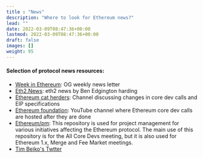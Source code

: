 ```yaml
---
title : "News"
description: "Where to look for Ethereum news?"
lead: ""
date: 2022-03-09T08:47:36+00:00
lastmod: 2022-03-09T08:47:36+00:00
draft: false
images: []
weight: 95
---
```


#### Selection of protocol news resources:

- [Week in Ethereum](https://weekinethereumnews.com/): OG weekly news letter
- [Eth2.News](https://eth2.news): eth2 news by Ben Edgington
harding
- [Ethereum cat herders](https://www.youtube.com/channel/UCD9iiIwTRtLDYcEWONs2Q3A): Channel discussing changes in core dev calls and EIP specifications
- [Ethereum foundation](https://www.youtube.com/c/EthereumFoundation): YouTube channel where Ethereum core dev calls are hosted after they are done
- [Ethereum/pm](https://github.com/ethereum/pm): This repository is used for project management for various initiatives affecting the Ethereum protocol. The main use of this repository is for the All Core Devs meeting, but it is also used for Ethereum 1.x, Merge and Fee Market meetings.
- [Tim Beiko's Twtter](https://twitter.com/timbeiko)
